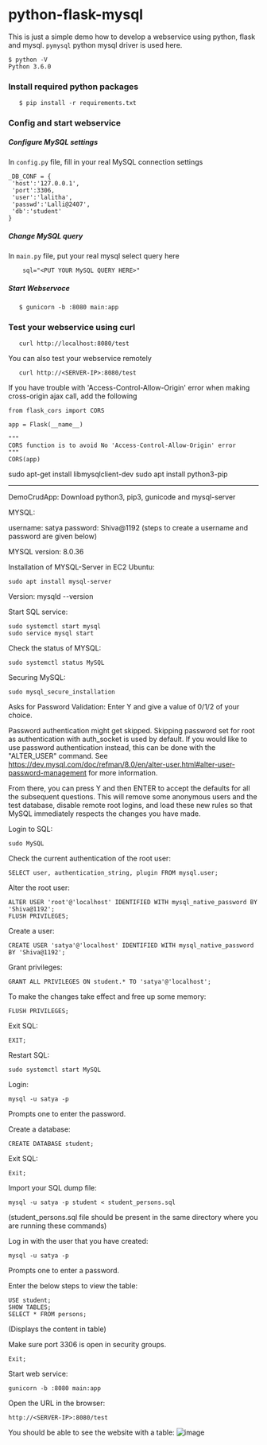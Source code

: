 # python-flask-mysql
This is just a simple demo how to develop a webservice using python, flask and mysql. ``pymysql`` python mysql driver is used here.

```
$ python -V
Python 3.6.0 
```

### Install required python packages

```
   $ pip install -r requirements.txt
```

### Config and start webservice

##### Configure MySQL settings

In ``config.py`` file, fill in your real MySQL connection settings

```
_DB_CONF = {
 'host':'127.0.0.1',
 'port':3306,
 'user':'lalitha',
 'passwd':'Lalli@2407',
 'db':'student'
}
```

##### Change MySQL query

In ``main.py`` file, put your real mysql select query here

```
    sql="<PUT YOUR MySQL QUERY HERE>"
```


##### Start Webservoce

```
   $ gunicorn -b :8080 main:app
```

### Test your webservice using curl

```
   curl http://localhost:8080/test
```

You can also test your webservice remotely

```
   curl http://<SERVER-IP>:8080/test
```

If you have trouble with 'Access-Control-Allow-Origin' error when making cross-origin ajax call,  add the following

```
from flask_cors import CORS

app = Flask(__name__)

"""
CORS function is to avoid No 'Access-Control-Allow-Origin' error
"""
CORS(app)
```

sudo apt-get install libmysqlclient-dev
sudo apt install python3-pip


--------------------------------------------------
DemoCrudApp:
Download python3, pip3, gunicode and mysql-server

MYSQL:

username: satya
password: Shiva@1192
(steps to create a username and password are given below)

MYSQL version: 8.0.36

Installation of MYSQL-Server in EC2 Ubuntu:
```
sudo apt install mysql-server
```

Version:
mysqld --version

Start SQL service:
```
sudo systemctl start mysql
sudo service mysql start
```

Check the status of MYSQL:
```
sudo systemctl status MySQL
```


Securing MySQL:
```
sudo mysql_secure_installation
```

Asks for Password Validation:
Enter Y and give a value of 0/1/2 of your choice.

Password authentication might get skipped.
Skipping password set for root as authentication with auth_socket is used by default.
If you would like to use password authentication instead, this can be done with the "ALTER_USER" command.
See https://dev.mysql.com/doc/refman/8.0/en/alter-user.html#alter-user-password-management for more information.

From there, you can press Y and then ENTER to accept the defaults for all the subsequent questions. This will remove some anonymous users and the test database, disable remote root logins, and load these new rules so that MySQL immediately respects the changes you have made.

Login to SQL:
```
sudo MySQL
```

Check the current authentication of the root user:
```
SELECT user, authentication_string, plugin FROM mysql.user;
```

Alter the root user:
```
ALTER USER 'root'@'localhost' IDENTIFIED WITH mysql_native_password BY 'Shiva@1192';
FLUSH PRIVILEGES;
```

Create a user:
```
CREATE USER 'satya'@'localhost' IDENTIFIED WITH mysql_native_password BY 'Shiva@1192';
```

Grant privileges:
```
GRANT ALL PRIVILEGES ON student.* TO 'satya'@'localhost';
```

To make the changes take effect and free up some memory:
```
FLUSH PRIVILEGES;
```
Exit SQL:
```
EXIT;
```
Restart SQL:
```
sudo systemctl start MySQL
```

Login:
```
mysql -u satya -p
```
Prompts one to enter the password.

Create a database:
```
CREATE DATABASE student;
```
Exit SQL:
```
Exit;
```

Import your SQL dump file:
```
mysql -u satya -p student < student_persons.sql
```
(student_persons.sql file should be present in the same directory where you are running these commands)


Log in with the user that you have created:
```
mysql -u satya -p
```
Prompts one to enter a password.

Enter the below steps to view the table:
```
USE student;
SHOW TABLES;
SELECT * FROM persons;
```
(Displays the content in table)

Make sure port 3306 is open in security groups.
```
Exit;
```

Start web service:
```
gunicorn -b :8080 main:app
```

Open the URL in the browser:
```
http://<SERVER-IP>:8080/test
```

You should be able to see the website with a table:
![image](https://github.com/satyamounika11/democrudapp/assets/37068004/d07d3cf8-c50f-4d1a-ade7-7058f2dc4e95)


